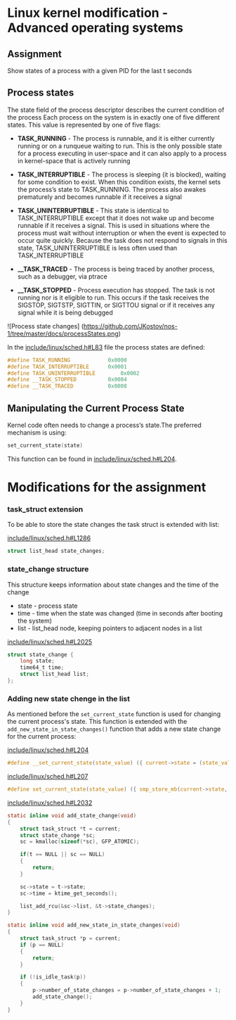 # Linux kernel modification - Advanced operating systems

## Assignment
Show states of a process with a given PID for the last t seconds

## Process states

The state field of the process descriptor describes the current condition of the process Each process on the system is in exactly one of five different states. This value is represented by one of five flags:

- **TASK_RUNNING** - The process is runnable, and it is either currently running or on a runqueue waiting to run. This is the only possible state for a process executing in user-space and it can also apply to a process in kernel-space that is actively running

- **TASK_INTERRUPTIBLE** - The process is sleeping (it is blocked), waiting for some condition to exist. When this condition exists, the kernel sets the process’s state to TASK_RUNNING. The process also awakes prematurely and becomes runnable if it receives a signal

- **TASK_UNINTERRUPTIBLE** - This state is identical to TASK_INTERRUPTIBLE except that it does not wake up and become runnable if it receives a signal. This is used in situations where the process must wait without interruption or when the event is expected to occur quite quickly. Because the task does not respond to signals in this state, TASK_UNINTERRUPTIBLE is less often used than TASK_INTERRUPTIBLE

- **__TASK_TRACED** - The process is being traced by another process, such as a debugger, via ptrace

- **__TASK_STOPPED** - Process execution has stopped. The task is not running nor is it eligible to run. This occurs if the task receives the SIGSTOP, SIGTSTP, SIGTTIN, or SIGTTOU signal or if it receives any signal while it is being debugged

![Process state changes] (https://github.com/JKostov/nos-1/tree/master/docs/processStates.png)

In the [include/linux/sched.h#L83](https://github.com/JKostov/nos-1/blob/81c9b61b9353d9b60183c0b7dfd3b6c3254e55a7/linux-5.4.9/include/linux/sched.h#L83) file the process states are defined:
```c
#define TASK_RUNNING			0x0000
#define TASK_INTERRUPTIBLE		0x0001
#define TASK_UNINTERRUPTIBLE		0x0002
#define __TASK_STOPPED			0x0004
#define __TASK_TRACED			0x0008
```

## Manipulating the Current Process State

Kernel code often needs to change a process’s state.The preferred mechanism is using:

```c
set_current_state(state)
```

This function can be found in [include/linux/sched.h#L204](https://github.com/JKostov/nos-1/blob/81c9b61b9353d9b60183c0b7dfd3b6c3254e55a7/linux-5.4.9/include/linux/sched.h#L204).

# Modifications for the assignment

### task_struct extension

To be able to store the state changes the task struct is extended with list:

[include/linux/sched.h#L1286](https://github.com/JKostov/nos-1/blob/81c9b61b9353d9b60183c0b7dfd3b6c3254e55a7/linux-5.4.9/include/linux/sched.h#L1286)

```c
struct list_head state_changes;
```

### state_change structure
This structure keeps information about state changes and the time of the change
* state - process state
* time - time when the state was changed (time in seconds after booting the system)
* list - list_head node, keeping pointers to adjacent nodes in a list

[include/linux/sched.h#L2025](https://github.com/JKostov/nos-1/blob/81c9b61b9353d9b60183c0b7dfd3b6c3254e55a7/linux-5.4.9/include/linux/sched.h#L2025)
```c
struct state_change {
	long state;
	time64_t time;
	struct list_head list;
};
```

### Adding new state chenge in the list

As mentioned before the `set_current_state` function is used for changing the current process's state. This function is extended with the `add_new_state_in_state_changes()` function that adds a new state change for the current process:

[include/linux/sched.h#L204](https://github.com/JKostov/nos-1/blob/81c9b61b9353d9b60183c0b7dfd3b6c3254e55a7/linux-5.4.9/include/linux/sched.h#L204)

```c
#define __set_current_state(state_value) ({ current->state = (state_value); add_new_state_in_state_changes(); })
```
[include/linux/sched.h#L207](https://github.com/JKostov/nos-1/blob/81c9b61b9353d9b60183c0b7dfd3b6c3254e55a7/linux-5.4.9/include/linux/sched.h#L207)
```c
#define set_current_state(state_value) ({ smp_store_mb(current->state, (state_value)); add_new_state_in_state_changes(); })
```

[include/linux/sched.h#L2032](https://github.com/JKostov/nos-1/blob/81c9b61b9353d9b60183c0b7dfd3b6c3254e55a7/linux-5.4.9/include/linux/sched.h#L2032)
```c
static inline void add_state_change(void)
{
	struct task_struct *t = current;
	struct state_change *sc;
	sc = kmalloc(sizeof(*sc), GFP_ATOMIC);

	if(t == NULL || sc == NULL)
	{
		return;
	}

	sc->state = t->state;
	sc->time = ktime_get_seconds();

	list_add_rcu(&sc->list, &t->state_changes);
}

static inline void add_new_state_in_state_changes(void)
{
	struct task_struct *p = current;
	if (p == NULL)
	{
		return;
	}

	if (!is_idle_task(p))
	{
		p->number_of_state_changes = p->number_of_state_changes + 1;
		add_state_change();
	}
}
```
